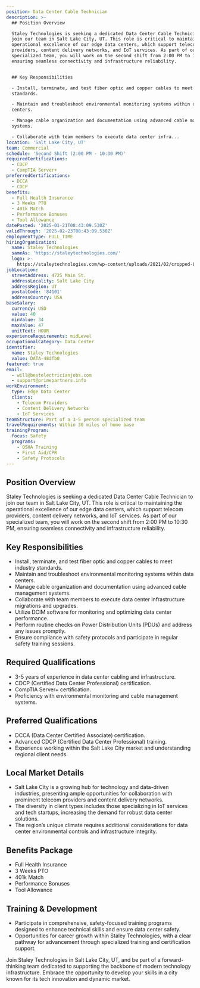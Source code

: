 ```yaml
---
position: Data Center Cable Technician
description: >-
  ## Position Overview

  Staley Technologies is seeking a dedicated Data Center Cable Technician to
  join our team in Salt Lake City, UT. This role is critical to maintaining the
  operational excellence of our edge data centers, which support telecom
  providers, content delivery networks, and IoT services. As part of our
  specialized team, you will work on the second shift from 2:00 PM to 10:30 PM,
  ensuring seamless connectivity and infrastructure reliability.


  ## Key Responsibilities

  - Install, terminate, and test fiber optic and copper cables to meet industry
  standards.

  - Maintain and troubleshoot environmental monitoring systems within data
  centers.

  - Manage cable organization and documentation using advanced cable management
  systems.

  - Collaborate with team members to execute data center infra...
location: 'Salt Lake City, UT'
team: Commercial
schedule: 'Second Shift (2:00 PM - 10:30 PM)'
requiredCertifications:
  - CDCP
  - CompTIA Server+
preferredCertifications:
  - DCCA
  - CDCP
benefits:
  - Full Health Insurance
  - 3 Weeks PTO
  - 401k Match
  - Performance Bonuses
  - Tool Allowance
datePosted: '2025-01-21T08:43:09.530Z'
validThrough: '2025-02-23T08:43:09.530Z'
employmentType: FULL_TIME
hiringOrganization:
  name: Staley Technologies
  sameAs: 'https://staleytechnologies.com/'
  logo: >-
    https://staleytechnologies.com/wp-content/uploads/2021/02/cropped-Logo_StaleyTechnologies.png
jobLocation:
  streetAddress: 4725 Main St.
  addressLocality: Salt Lake City
  addressRegion: UT
  postalCode: '84101'
  addressCountry: USA
baseSalary:
  currency: USD
  value: 40
  minValue: 34
  maxValue: 47
  unitText: HOUR
experienceRequirements: midLevel
occupationalCategory: Data Center
identifier:
  name: Staley Technologies
  value: DATA-48dfb0
featured: true
email:
  - will@bestelectricianjobs.com
  - support@primepartners.info
workEnvironment:
  type: Edge Data Center
  clients:
    - Telecom Providers
    - Content Delivery Networks
    - IoT Services
teamStructure: Part of a 3-5 person specialized team
travelRequirements: Within 30 miles of home base
trainingProgram:
  focus: Safety
  programs:
    - OSHA Training
    - First Aid/CPR
    - Safety Protocols
---
```




## Position Overview
Staley Technologies is seeking a dedicated Data Center Cable Technician to join our team in Salt Lake City, UT. This role is critical to maintaining the operational excellence of our edge data centers, which support telecom providers, content delivery networks, and IoT services. As part of our specialized team, you will work on the second shift from 2:00 PM to 10:30 PM, ensuring seamless connectivity and infrastructure reliability.

## Key Responsibilities
- Install, terminate, and test fiber optic and copper cables to meet industry standards.
- Maintain and troubleshoot environmental monitoring systems within data centers.
- Manage cable organization and documentation using advanced cable management systems.
- Collaborate with team members to execute data center infrastructure migrations and upgrades.
- Utilize DCIM software for monitoring and optimizing data center performance.
- Perform routine checks on Power Distribution Units (PDUs) and address any issues promptly.
- Ensure compliance with safety protocols and participate in regular safety training sessions.

## Required Qualifications
- 3-5 years of experience in data center cabling and infrastructure.
- CDCP (Certified Data Center Professional) certification.
- CompTIA Server+ certification.
- Proficiency with environmental monitoring and cable management systems.

## Preferred Qualifications
- DCCA (Data Center Certified Associate) certification.
- Advanced CDCP (Certified Data Center Professional) training.
- Experience working within the Salt Lake City market and understanding regional client needs.

## Local Market Details
- Salt Lake City is a growing hub for technology and data-driven industries, presenting ample opportunities for collaboration with prominent telecom providers and content delivery networks.
- The diversity in client types includes those specializing in IoT services and tech startups, increasing the demand for robust data center solutions.
- The region’s unique climate requires additional considerations for data center environmental controls and infrastructure integrity.

## Benefits Package
- Full Health Insurance
- 3 Weeks PTO
- 401k Match
- Performance Bonuses
- Tool Allowance

## Training & Development
- Participate in comprehensive, safety-focused training programs designed to enhance technical skills and ensure data center safety.
- Opportunities for career growth within Staley Technologies, with a clear pathway for advancement through specialized training and certification support.

Join Staley Technologies in Salt Lake City, UT, and be part of a forward-thinking team dedicated to supporting the backbone of modern technology infrastructure. Embrace the opportunity to develop your skills in a city known for its tech innovation and dynamic market.
